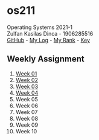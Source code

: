 # os211
Operating Systems 2021-1 <br>
Zulfan Kasilas Dinca - 1906285516 <br>
[GitHub](https://github.com/zulfankasilas/os211) - [My Log](https://zulfankasilas.github.io/os211/TXT/mylog.txt) - [My Rank](https://zulfankasilas.github.io/os211/TXT/myrank.txt) - [Key](https://zulfankasilas.github.io/os211/TXT/mypubkey.txt)


## Weekly Assignment
1. [Week 01](W01/)
2. [Week 02](W02/)
3. [Week 03](W03/)
4. [Week 04](W04/)
5. Week 05
6. Week 06
7. Week 07
8. Week 08
9. Week 09
10. Week 10

